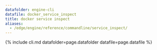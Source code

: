 ```yaml
---
datafolder: engine-cli
datafile: docker_service_inspect
title: docker service inspect
aliases:
  - /edge/engine/reference/commandline/service_inspect/
---
```

<!--
This page is automatically generated from Docker's source code. If you want to
suggest a change to the text that appears here, open a ticket or pull request
in the source repository on GitHub:

https://github.com/docker/cli
-->
{% include cli.md datafolder=page.datafolder datafile=page.datafile %}
